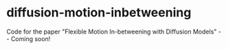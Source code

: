 # diffusion-motion-inbetweening
Code for the paper "Flexible Motion In-betweening with Diffusion Models" -- Coming soon!
